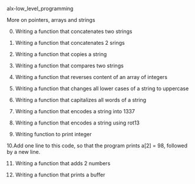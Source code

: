 alx-low_level_programming

More on pointers, arrays and strings



0. Writing a function that concatenates two strings

1. Writing a function that concatenates 2 srings

2. Writing a function that copies a string

3. Writing a function that compares two strings

4. Writing a function that reverses content of an array of integers

5. Writing a function that changes all lower cases of a string to uppercase

6. Writing a function that capitalizes all words of a string

7. Writing a function that encodes a string into 1337

8. Writing a function that encodes a string using rot13

9. Writing function to print integer

10.Add one line to this code, so that the program prints a[2] = 98, followed by a new line.

11. Writing a function that adds 2 numbers

12. Writing a function that prints a buffer



